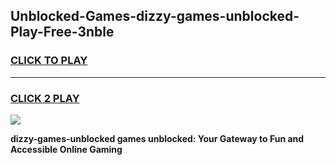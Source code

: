 
## Unblocked-Games-dizzy-games-unblocked-Play-Free-3nble
<h3>
<a href="https://premium76.site?title=dizzy-games-unblocked&ref=23A">CLICK TO PLAY</a></h3>
<hr>

<h3>
<a href="https://premium76.site?title=dizzy-games-unblocked&ref=23A">CLICK 2 PLAY</a>
  
</h3>

<a href="https://premium76.site?title=dizzy-games-unblocked&ref=23A"><img src="https://clearcache.store/games.png"></a>


**dizzy-games-unblocked games unblocked: Your Gateway to Fun and Accessible Online Gaming**
